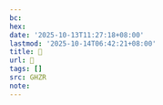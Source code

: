 ```yaml
---
bc:
hex:
date: '2025-10-13T11:27:18+08:00'
lastmod: '2025-10-14T06:42:21+08:00'
title: 󰖷
url: 󰖷
tags: []
src: GHZR
note:
---
```

